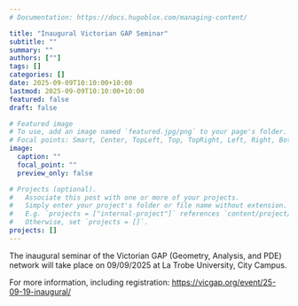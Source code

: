 ```yaml
---
# Documentation: https://docs.hugoblox.com/managing-content/

title: "Inaugural Victorian GAP Seminar"
subtitle: ""
summary: ""
authors: [""]
tags: []
categories: []
date: 2025-09-09T10:10:00+10:00
lastmod: 2025-09-09T10:10:00+10:00
featured: false
draft: false

# Featured image
# To use, add an image named `featured.jpg/png` to your page's folder.
# Focal points: Smart, Center, TopLeft, Top, TopRight, Left, Right, BottomLeft, Bottom, BottomRight.
image:
  caption: ""
  focal_point: ""
  preview_only: false

# Projects (optional).
#   Associate this post with one or more of your projects.
#   Simply enter your project's folder or file name without extension.
#   E.g. `projects = ["internal-project"]` references `content/project/deep-learning/index.md`.
#   Otherwise, set `projects = []`.
projects: []
---
```


The inaugural seminar of the Victorian GAP (Geometry, Analysis, and PDE) network will take place on 09/09/2025 at La Trobe University, City Campus.

For more information, including registration: https://vicgap.org/event/25-09-19-inaugural/
